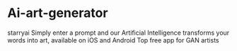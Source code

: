 # Ai-art-generator
starryai  Simply enter a prompt and our Artificial Intelligence transforms your words into art, available on iOS and Android Top free app for GAN artists
